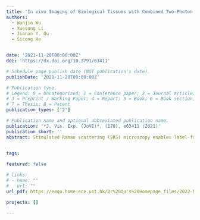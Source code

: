 ```yaml
---
title: 'In vivo Imaging of Biological Tissues with Combined Two-Photon Fluorescence and Stimulated Raman Scattering Microscopy'
authors:
  - Wanjie Wu
  - Xuesong Li
  - Jianan Y. Qu
  - Sicong He


date: '2021-11-20T00:00:00Z'
doi: 'https://dx.doi.org/10.3791/63411'

# Schedule page publish date (NOT publication's date).
publishDate: '2021-11-20T00:00:00Z'

# Publication type.
# Legend: 0 = Uncategorized; 1 = Conference paper; 2 = Journal article;
# 3 = Preprint / Working Paper; 4 = Report; 5 = Book; 6 = Book section;
# 7 = Thesis; 8 = Patent
publication_types: ['2']

# Publication name and optional abbreviated publication name.
publication: '*J. Vis. Exp. (JoVE)*, (178), e63411 (2021)'
publication_short: ''
abstract: Stimulated Raman scattering (SRS) microscopy enables label-free imaging of the biological tissues in its natural microenvironment based on intrinsic molecular vibration, thus providing a perfect tool for in vivo study of biological processes at subcellular resolution. By integrating two-photon excited fluorescence (TPEF) imaging into the SRS microscope, the dual-modal in vivo imaging of tissues can acquire critical biochemical and biophysical information from multiple perspectives which helps understand the dynamic processes involved in cellular metabolism, immune response and tissue remodeling, etc. In this video protocol, the setup of a TPEF-SRS microscope system as well as the in vivo imaging method of the animal spinal cord is introduced. The spinal cord, as part of the central nervous system, plays a critical role in the communication between the brain and peripheral nervous system. Myelin sheath, abundant in phospholipids, surrounds and insulates the axon to permit saltatory conduction of action potentials. In vivo imaging of myelin sheaths in the spinal cord is important to study the progression of neurodegenerative diseases and spinal cord injury. The protocol also describes animal preparation and in vivo TPEF-SRS imaging methods to acquire high-resolution biological images.


tags:
  
featured: false

# links:
# - name: ""
#   url: ""
url_pdf: https://eequ.home.ece.ust.hk/Dr%20Qu's%20Homepage_files/2022-Nat%20Commun-1.pdf

projects: []

---
```






